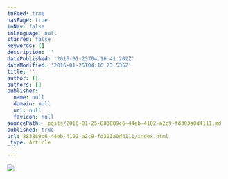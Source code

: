 ```yaml
---
inFeed: true
hasPage: true
inNav: false
inLanguage: null
starred: false
keywords: []
description: ''
datePublished: '2016-01-25T04:16:41.202Z'
dateModified: '2016-01-25T04:16:23.535Z'
title: ''
author: []
authors: []
publisher:
  name: null
  domain: null
  url: null
  favicon: null
sourcePath: _posts/2016-01-25-883889c6-44eb-4102-a2c9-fd303a0d4111.md
published: true
url: 883889c6-44eb-4102-a2c9-fd303a0d4111/index.html
_type: Article

---
```

![](https://the-grid-user-content.s3-us-west-2.amazonaws.com/5ecdb1d9-7ed4-4cb2-b062-bc81449cf763.gif)